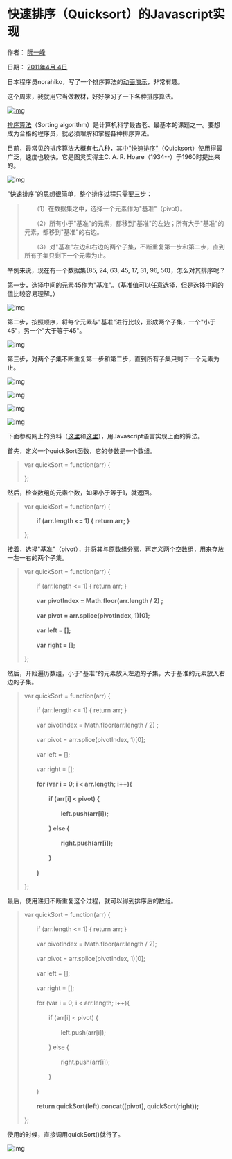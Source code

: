 # 快速排序（Quicksort）的Javascript实现

作者： [阮一峰](http://www.ruanyifeng.com/)

日期： [2011年4月 4日](http://www.ruanyifeng.com/blog/2011/04/)

日本程序员norahiko，写了一个排序算法的[动画演示](http://jsdo.it/norahiko/oxIy/fullscreen)，非常有趣。

这个周末，我就用它当做教材，好好学习了一下各种排序算法。

[![img](快速排序javascript实现-imgs/bg2011040401_0.png)](http://jsdo.it/norahiko/oxIy/fullscreen)

[排序算法](http://en.wikipedia.org/wiki/Sorting_algorithm)（Sorting algorithm）是计算机科学最古老、最基本的课题之一。要想成为合格的程序员，就必须理解和掌握各种排序算法。

目前，最常见的排序算法大概有七八种，其中["快速排序"](http://en.wikipedia.org/wiki/Quicksort)（Quicksort）使用得最广泛，速度也较快。它是图灵奖得主C. A. R. Hoare（1934--）于1960时提出来的。

![img](快速排序javascript实现-imgs/bg2011040402.jpg)

"快速排序"的思想很简单，整个排序过程只需要三步：

> 　　（1）在数据集之中，选择一个元素作为"基准"（pivot）。
>
> 　　（2）所有小于"基准"的元素，都移到"基准"的左边；所有大于"基准"的元素，都移到"基准"的右边。
>
> 　　（3）对"基准"左边和右边的两个子集，不断重复第一步和第二步，直到所有子集只剩下一个元素为止。

举例来说，现在有一个数据集{85, 24, 63, 45, 17, 31, 96, 50}，怎么对其排序呢？

第一步，选择中间的元素45作为"基准"。（基准值可以任意选择，但是选择中间的值比较容易理解。）

![img](快速排序javascript实现-imgs/bg2011040403.png)

第二步，按照顺序，将每个元素与"基准"进行比较，形成两个子集，一个"小于45"，另一个"大于等于45"。

![img](快速排序javascript实现-imgs/bg2011040404.png)

第三步，对两个子集不断重复第一步和第二步，直到所有子集只剩下一个元素为止。

![img](快速排序javascript实现-imgs/bg2011040405.png)

![img](快速排序javascript实现-imgs/bg2011040406.png)

![img](快速排序javascript实现-imgs/bg2011040407.png)

![img](快速排序javascript实现-imgs/bg2011040408.png)

下面参照网上的资料（[这里](http://acatalept.com/blog/2008/10/28/stable-quicksort-in-javascript/)和[这里](http://www.stoimen.com/blog/2010/06/11/friday-algorithms-quicksort-difference-between-php-and-javascript/)），用Javascript语言实现上面的算法。

首先，定义一个quickSort函数，它的参数是一个数组。

> var quickSort = function(arr) {
>
> };

然后，检查数组的元素个数，如果小于等于1，就返回。

> var quickSort = function(arr) {
>
> 　　**if (arr.length <= 1) { return arr; }**
>
> };

接着，选择"基准"（pivot），并将其与原数组分离，再定义两个空数组，用来存放一左一右的两个子集。

> var quickSort = function(arr) {
>
> 　　if (arr.length <= 1) { return arr; }
>
> 　　**var pivotIndex = Math.floor(arr.length / 2) ;**
>
> 　　**var pivot = arr.splice(pivotIndex, 1)[0];**
>
> 　　**var left = [];**
>
> 　　**var right = [];**
>
> };

然后，开始遍历数组，小于"基准"的元素放入左边的子集，大于基准的元素放入右边的子集。

> var quickSort = function(arr) {
>
> 　　if (arr.length <= 1) { return arr; }
>
> 　　var pivotIndex = Math.floor(arr.length / 2) ;
>
> 　　var pivot = arr.splice(pivotIndex, 1)[0];
>
> 　　var left = [];
>
> 　　var right = [];
>
> 　　**for (var i = 0; i < arr.length; i++){**
>
> 　　　　**if (arr[i] < pivot) {**
>
> 　　　　　　**left.push(arr[i]);**
>
> 　　　　**} else {**
>
> 　　　　　　**right.push(arr[i]);**
>
> 　　　　**}**
>
> 　　**}**
>
> };

最后，使用递归不断重复这个过程，就可以得到排序后的数组。

> var quickSort = function(arr) {
>
> 　　if (arr.length <= 1) { return arr; }
>
> 　　var pivotIndex = Math.floor(arr.length / 2);
>
> 　　var pivot = arr.splice(pivotIndex, 1)[0];
>
> 　　var left = [];
>
> 　　var right = [];
>
> 　　for (var i = 0; i < arr.length; i++){
>
> 　　　　if (arr[i] < pivot) {
>
> 　　　　　　left.push(arr[i]);
>
> 　　　　} else {
>
> 　　　　　　right.push(arr[i]);
>
> 　　　　}
>
> 　　}
>
> 　　**return quickSort(left).concat([pivot], quickSort(right));**
>
> };

使用的时候，直接调用quickSort()就行了。

![img](快速排序javascript实现-imgs/bg2011040409.png)